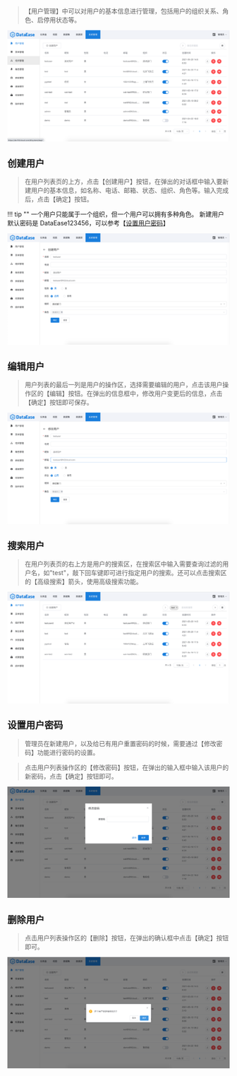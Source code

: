 > 【用户管理】中可以对用户的基本信息进行管理，包括用户的组织关系、角色、启停用状态等。

![用户列表](../../img/system_management/用户列表.png)

## 创建用户
> 在用户列表页的上方，点击【创建用户】按钮，在弹出的对话框中输入要新建用户的基本信息，如名称、电话、邮箱、状态、组织、角色等。输入完成后，点击【确定】按钮。

!!! tip ""
	一个用户只能属于一个组织，但一个用户可以拥有多种角色。
	新建用户默认密码是 DataEase123456，可以参考【[设置用户密码](./user.md#_4)】

![创建用户](../../img/system_management/创建用户.png)

## 编辑用户
> 用户列表的最后一列是用户的操作区，选择需要编辑的用户，点击该用户操作区的【编辑】按钮。在弹出的信息框中，修改用户变更后的信息，点击【确定】按钮即可保存。

![编辑用户](../../img/system_management/编辑用户.png)

## 搜索用户
> 在用户列表页的右上方是用户的搜索区，在搜索区中输入需要查询过滤的用户名，如"test"，敲下回车键即可进行指定用户的搜索。还可以点击搜索区的【高级搜索】箭头，使用高级搜索功能。

![搜索用户](../../img/system_management/搜索用户.png)

## 设置用户密码
> 管理员在新建用户，以及给已有用户重置密码的时候，需要通过【修改密码】功能进行密码的设置。

> 点击用户列表操作区的【修改密码】按钮，在弹出的输入框中输入该用户的新密码，点击【确定】按钮即可。

![修改密码](../../img/system_management/修改密码.png)

## 删除用户
> 点击用户列表操作区的【删除】按钮，在弹出的确认框中点击【确定】按钮即可。

![删除用户](../../img/system_management/删除用户.png)